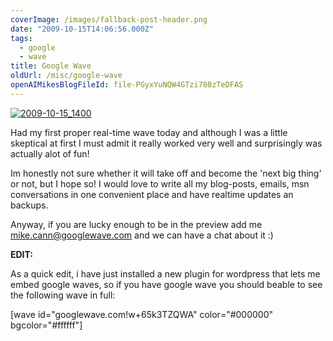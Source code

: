 ```yaml
---
coverImage: /images/fallback-post-header.png
date: "2009-10-15T14:06:56.000Z"
tags:
  - google
  - wave
title: Google Wave
oldUrl: /misc/google-wave
openAIMikesBlogFileId: file-PGyxYuNQW4GTzi780zTeDFAS
---
```


[![2009-10-15_1400](https://www.mikecann.blog/wp-content/uploads/2009/10/2009-10-15_1400.png "2009-10-15_1400")](https://www.mikecann.blog/wp-content/uploads/2009/10/2009-10-15_1400.png)

Had my first proper real-time wave today and although I was a little skeptical at first I must admit it really worked very well and surprisingly was actually alot of fun!

<!-- more -->

Im honestly not sure whether it will take off and become the 'next big thing' or not, but I hope so! I would love to write all my blog-posts, emails, msn conversations in one convenient place and have realtime updates an backups.

Anyway, if you are lucky enough to be in the preview add me mike.cann@googlewave.com and we can have a chat about it :)

**EDIT:**

As a quick edit, i have just installed a new plugin for wordpress that lets me embed google waves, so if you have google wave you should beable to see the following wave in full:

[wave id="googlewave.com!w+65k3TZQWA" color="#000000" bgcolor="#ffffff"]
